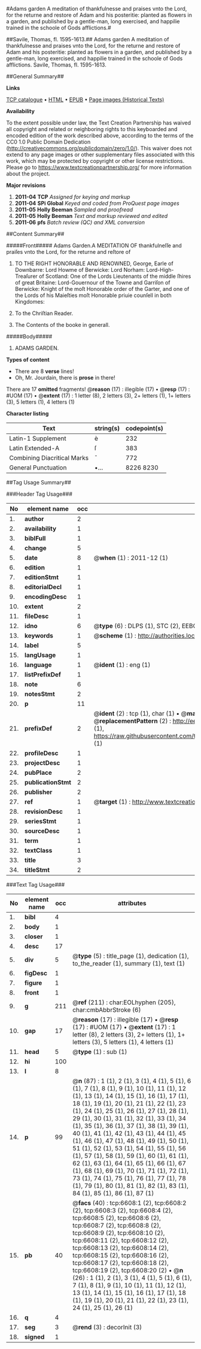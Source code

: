 #Adams garden A meditation of thankfulnesse and praises vnto the Lord, for the returne and restore of Adam and his posteritie: planted as flowers in a garden, and published by a gentle-man, long exercised, and happilie trained in the schoole of Gods afflictions.#

##Savile, Thomas, fl. 1595-1613.##
Adams garden A meditation of thankfulnesse and praises vnto the Lord, for the returne and restore of Adam and his posteritie: planted as flowers in a garden, and published by a gentle-man, long exercised, and happilie trained in the schoole of Gods afflictions.
Savile, Thomas, fl. 1595-1613.

##General Summary##

**Links**

[TCP catalogue](http://www.ota.ox.ac.uk/tcp/)  • 
[HTML](http://tei.it.ox.ac.uk/tcp/Texts-HTML/free/A11/A11536.html)  • 
[EPUB](http://tei.it.ox.ac.uk/tcp/Texts-EPUB/free/A11/A11536.epub) • 
[Page images (Historical Texts)](https://historicaltexts.jisc.ac.uk/eebo-99841985e)

**Availability**

To the extent possible under law, the Text Creation Partnership has waived all copyright and related or neighboring rights to this keyboarded and encoded edition of the work described above, according to the terms of the CC0 1.0 Public Domain Dedication (http://creativecommons.org/publicdomain/zero/1.0/). This waiver does not extend to any page images or other supplementary files associated with this work, which may be protected by copyright or other license restrictions. Please go to https://www.textcreationpartnership.org/ for more information about the project.

**Major revisions**

1. __2011-04__ __TCP__ *Assigned for keying and markup*
1. __2011-04__ __SPi Global__ *Keyed and coded from ProQuest page images*
1. __2011-05__ __Holly Beeman__ *Sampled and proofread*
1. __2011-05__ __Holly Beeman__ *Text and markup reviewed and edited*
1. __2011-06__ __pfs__ *Batch review (QC) and XML conversion*

##Content Summary##

#####Front#####
Adams Garden.A MEDITATION OF thankfulneſſe and praiſes vnto the Lord, for the returne and reſtore of
1. TO THE RIGHT HONORABLE AND RENOWNED, George, Earle of Downbarre: Lord Howme of Berwicke: Lord Norham: Lord-High-Treaſurer of Scotland: One of the Lords Lieutenants of the middle ſhires of great Britaine: Lord-Gouernour of the Towne and Garriſon of Berwicke: Knight of the moſt Honorable order of the Garter, and one of the Lords of his Maieſties moſt Honorable priuie counſell in both Kingdomes:

1. To the Chriſtian Reader.

1. The Contents of the booke in generall.

#####Body#####

1. ADAMS GARDEN.

**Types of content**

  * There are 8 **verse** lines!
  * Oh, Mr. Jourdain, there is **prose** in there!

There are 17 **omitted** fragments! 
 @__reason__ (17) : illegible (17)  •  @__resp__ (17) : #UOM (17)  •  @__extent__ (17) : 1 letter (8), 2 letters (3), 2+ letters (1), 1+ letters (3), 5 letters (1), 4 letters (1)

**Character listing**


|Text|string(s)|codepoint(s)|
|---|---|---|
|Latin-1 Supplement|è|232|
|Latin Extended-A|ſ|383|
|Combining             Diacritical Marks|̄|772|
|General Punctuation|•…|8226 8230|

##Tag Usage Summary##

###Header Tag Usage###

|No|element name|occ|attributes|
|---|---|---|---|
|1.|__author__|2||
|2.|__availability__|1||
|3.|__biblFull__|1||
|4.|__change__|5||
|5.|__date__|8| @__when__ (1) : 2011-12 (1)|
|6.|__edition__|1||
|7.|__editionStmt__|1||
|8.|__editorialDecl__|1||
|9.|__encodingDesc__|1||
|10.|__extent__|2||
|11.|__fileDesc__|1||
|12.|__idno__|6| @__type__ (6) : DLPS (1), STC (2), EEBO-CITATION (1), PROQUEST (1), VID (1)|
|13.|__keywords__|1| @__scheme__ (1) : http://authorities.loc.gov/ (1)|
|14.|__label__|5||
|15.|__langUsage__|1||
|16.|__language__|1| @__ident__ (1) : eng (1)|
|17.|__listPrefixDef__|1||
|18.|__note__|6||
|19.|__notesStmt__|2||
|20.|__p__|11||
|21.|__prefixDef__|2| @__ident__ (2) : tcp (1), char (1)  •  @__matchPattern__ (2) : ([0-9\-]+):([0-9IVX]+) (1), (.+) (1)  •  @__replacementPattern__ (2) : http://eebo.chadwyck.com/downloadtiff?vid=$1&page=$2 (1), https://raw.githubusercontent.com/textcreationpartnership/Texts/master/tcpchars.xml#$1 (1)|
|22.|__profileDesc__|1||
|23.|__projectDesc__|1||
|24.|__pubPlace__|2||
|25.|__publicationStmt__|2||
|26.|__publisher__|2||
|27.|__ref__|1| @__target__ (1) : http://www.textcreationpartnership.org/docs/. (1)|
|28.|__revisionDesc__|1||
|29.|__seriesStmt__|1||
|30.|__sourceDesc__|1||
|31.|__term__|1||
|32.|__textClass__|1||
|33.|__title__|3||
|34.|__titleStmt__|2||


###Text Tag Usage###

|No|element name|occ|attributes|
|---|---|---|---|
|1.|__bibl__|4||
|2.|__body__|1||
|3.|__closer__|1||
|4.|__desc__|17||
|5.|__div__|5| @__type__ (5) : title_page (1), dedication (1), to_the_reader (1), summary (1), text (1)|
|6.|__figDesc__|1||
|7.|__figure__|1||
|8.|__front__|1||
|9.|__g__|211| @__ref__ (211) : char:EOLhyphen (205), char:cmbAbbrStroke (6)|
|10.|__gap__|17| @__reason__ (17) : illegible (17)  •  @__resp__ (17) : #UOM (17)  •  @__extent__ (17) : 1 letter (8), 2 letters (3), 2+ letters (1), 1+ letters (3), 5 letters (1), 4 letters (1)|
|11.|__head__|5| @__type__ (1) : sub (1)|
|12.|__hi__|100||
|13.|__l__|8||
|14.|__p__|99| @__n__ (87) : 1 (1), 2 (1), 3 (1), 4 (1), 5 (1), 6 (1), 7 (1), 8 (1), 9 (1), 10 (1), 11 (1), 12 (1), 13 (1), 14 (1), 15 (1), 16 (1), 17 (1), 18 (1), 19 (1), 20 (1), 21 (1), 22 (1), 23 (1), 24 (1), 25 (1), 26 (1), 27 (1), 28 (1), 29 (1), 30 (1), 31 (1), 32 (1), 33 (1), 34 (1), 35 (1), 36 (1), 37 (1), 38 (1), 39 (1), 40 (1), 41 (1), 42 (1), 43 (1), 44 (1), 45 (1), 46 (1), 47 (1), 48 (1), 49 (1), 50 (1), 51 (1), 52 (1), 53 (1), 54 (1), 55 (1), 56 (1), 57 (1), 58 (1), 59 (1), 60 (1), 61 (1), 62 (1), 63 (1), 64 (1), 65 (1), 66 (1), 67 (1), 68 (1), 69 (1), 70 (1), 71 (1), 72 (1), 73 (1), 74 (1), 75 (1), 76 (1), 77 (1), 78 (1), 79 (1), 80 (1), 81 (1), 82 (1), 83 (1), 84 (1), 85 (1), 86 (1), 87 (1)|
|15.|__pb__|40| @__facs__ (40) : tcp:6608:1 (2), tcp:6608:2 (2), tcp:6608:3 (2), tcp:6608:4 (2), tcp:6608:5 (2), tcp:6608:6 (2), tcp:6608:7 (2), tcp:6608:8 (2), tcp:6608:9 (2), tcp:6608:10 (2), tcp:6608:11 (2), tcp:6608:12 (2), tcp:6608:13 (2), tcp:6608:14 (2), tcp:6608:15 (2), tcp:6608:16 (2), tcp:6608:17 (2), tcp:6608:18 (2), tcp:6608:19 (2), tcp:6608:20 (2)  •  @__n__ (26) : 1 (1), 2 (1), 3 (1), 4 (1), 5 (1), 6 (1), 7 (1), 8 (1), 9 (1), 10 (1), 11 (1), 12 (1), 13 (1), 14 (1), 15 (1), 16 (1), 17 (1), 18 (1), 19 (1), 20 (1), 21 (1), 22 (1), 23 (1), 24 (1), 25 (1), 26 (1)|
|16.|__q__|4||
|17.|__seg__|3| @__rend__ (3) : decorInit (3)|
|18.|__signed__|1||

